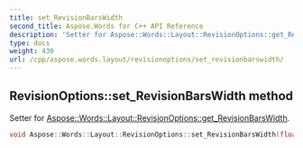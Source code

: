```yaml
---
title: set_RevisionBarsWidth
second_title: Aspose.Words for C++ API Reference
description: 'Setter for Aspose::Words::Layout::RevisionOptions::get_RevisionBarsWidth.'
type: docs
weight: 430
url: /cpp/aspose.words.layout/revisionoptions/set_revisionbarswidth/
---
```

## RevisionOptions::set_RevisionBarsWidth method


Setter for [Aspose::Words::Layout::RevisionOptions::get_RevisionBarsWidth](../get_revisionbarswidth/).

```cpp
void Aspose::Words::Layout::RevisionOptions::set_RevisionBarsWidth(float value)
```

